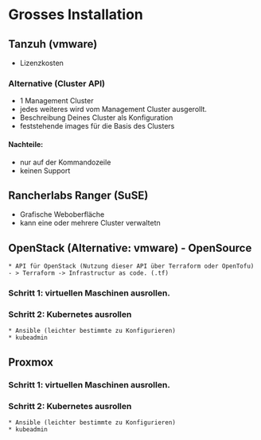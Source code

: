 # Grosses Installation 

## Tanzuh (vmware) 

 * Lizenzkosten

### Alternative (Cluster API) 

  * 1 Management Cluster
  * jedes weiteres wird vom Management Cluster ausgerollt.
  * Beschreibung Deines Cluster als Konfiguration
  * feststehende images für die Basis des Clusters

#### Nachteile: 

   * nur auf der Kommandozeile
   * keinen Support

## Rancherlabs Ranger (SuSE) 

   * Grafische Weboberfläche
   * kann eine oder mehrere Cluster verwaltetn

## OpenStack (Alternative: vmware) - OpenSource 

    * API für OpenStack (Nutzung dieser API über Terraform oder OpenTofu) - > Terraform -> Infrastructur as code. (.tf)  

### Schritt 1: virtuellen Maschinen ausrollen. 


### Schritt 2: Kubernetes ausrollen 

    * Ansible (leichter bestimmte zu Konfigurieren) 
    * kubeadmin 

## Proxmox 

### Schritt 1: virtuellen Maschinen ausrollen. 


### Schritt 2: Kubernetes ausrollen 

    * Ansible (leichter bestimmte zu Konfigurieren) 
    * kubeadmin 


    


 
